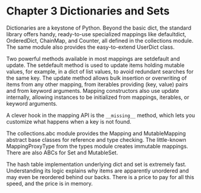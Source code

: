# Chapter 3 Dictionaries and Sets

Dictionaries are a keystone of Python. Beyond the basic dict, the standard 
library offers handy, ready-to-use specialized mappings like defaultdict, 
OrderedDict, ChainMap, and Counter, all defined in the collections module. 
The same module also provides the easy-to-extend UserDict class.

Two powerful methods available in most mappings are setdefault and update. 
The setdefault method is used to update items holding mutable values, for 
example, in a dict of list values, to avoid redundant searches for the same 
key. The update method allows bulk insertion or overwriting of items from 
any other mapping, from iterables providing (key, value) pairs and from 
keyword arguments. Mapping constructors also use update internally, allowing
instances to be initialized from mappings, iterables, or keyword arguments.

A clever hook in the mapping API is the `__missing__` method, which lets you 
customize what happens when a key is not found.

The collections.abc module provides the Mapping and MutableMapping abstract 
base classes for reference and type checking. The little-known MappingProxyType
from the types module creates immutable mappings. 
There are also ABCs for Set and MutableSet.

The hash table implementation underlying dict and set is extremely fast. 
Understanding its logic explains why items are apparently unordered and 
may even be reordered behind our backs. There is a price to pay for all 
this speed, and the price is in memory.
